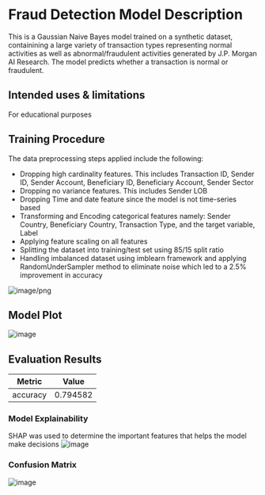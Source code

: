 


# Fraud Detection Model Description
This is a Gaussian Naive Bayes model trained on a synthetic dataset, containining a large variety of transaction types representing normal activities as well as 
abnormal/fraudulent activities generated by J.P. Morgan AI Research. The model predicts whether a transaction is normal or fraudulent.

## Intended uses & limitations
For educational purposes

## Training Procedure
The data preprocessing steps applied include the following:
- Dropping high cardinality features. This includes Transaction ID, Sender ID, Sender Account, Beneficiary ID, Beneficiary Account, Sender Sector 
- Dropping no variance features. This includes Sender LOB
- Dropping Time and date feature since the model is not time-series based
- Transforming and Encoding categorical features namely: Sender Country, Beneficiary Country, Transaction Type, and the target variable, Label
- Applying feature scaling on all features
- Splitting the dataset into training/test set using 85/15 split ratio
- Handling imbalanced dataset using imblearn framework and applying RandomUnderSampler method to eliminate noise which led to a 2.5% improvement in accuracy


![image/png](https://cdn-uploads.huggingface.co/production/uploads/6662300a0ad8c45a1ce59190/BEi0CfOfJ2ytxD5VoN4IM.png)

## Model Plot
![image](https://github.com/saifhmb/Fraud-Detection-ML-App/assets/111028776/f9c30bf5-3036-4397-a0e7-693205b39154)


## Evaluation Results

| Metric   |    Value |
|----------|----------|
| accuracy | 0.794582 |

### Model Explainability
SHAP was used to determine the important features that helps the model make decisions
![image](https://github.com/user-attachments/assets/824937c9-9290-40c2-8aba-ac908f5f1028)



### Confusion Matrix
![image](https://github.com/saifhmb/Fraud-Detection-ML-App/assets/111028776/e03a40b9-0196-4df4-a251-fb1c701c1a56)





